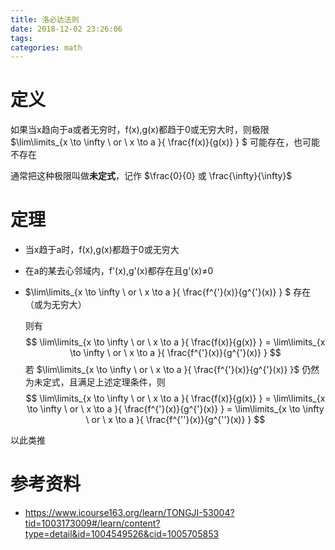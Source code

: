 ```yaml
---
title: 洛必达法则
date: 2018-12-02 23:26:06
tags:
categories: math
---
```


# 定义

如果当x趋向于a或者无穷时，f(x),g(x)都趋于0或无穷大时，则极限 $\lim\limits_{x \to \infty \  or \ x \to a }{ \frac{f(x)}{g(x)} } $ 可能存在，也可能不存在

通常把这种极限叫做**未定式**，记作 $\frac{0}{0} 或 \frac{\infty}{\infty}$ 

# 定理

- 当x趋于a时，f(x),g(x)都趋于0或无穷大

- 在a的某去心邻域内，f'(x),g'(x)都存在且g'(x)≠0

- $\lim\limits_{x \to \infty \  or \ x \to a }{ \frac{f^{'}(x)}{g^{'}(x)} } $ 存在（或为无穷大）

  则有
  $$
  \lim\limits_{x \to \infty \  or \ x \to a }{ \frac{f(x)}{g(x)} } =
  \lim\limits_{x \to \infty \  or \ x \to a }{ \frac{f^{'}(x)}{g^{'}(x)} }
  $$
  若 $\lim\limits_{x \to \infty \  or \ x \to a }{ \frac{f^{'}(x)}{g^{'}(x)} }$ 仍然为未定式，且满足上述定理条件，则
  $$
  \lim\limits_{x \to \infty \  or \ x \to a }{ \frac{f(x)}{g(x)} } = 
  \lim\limits_{x \to \infty \  or \ x \to a }{ \frac{f^{'}(x)}{g^{'}(x)} } = 
  \lim\limits_{x \to \infty \  or \ x \to a }{ \frac{f^{''}(x)}{g^{''}(x)} }
  $$




以此类推



# 参考资料

- https://www.icourse163.org/learn/TONGJI-53004?tid=1003173009#/learn/content?type=detail&id=1004549526&cid=1005705853